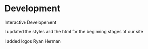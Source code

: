 Development
===========

Interactive Developement

I updated the styles and the html for the beginning stages of our site


I added logos Ryan Herman
